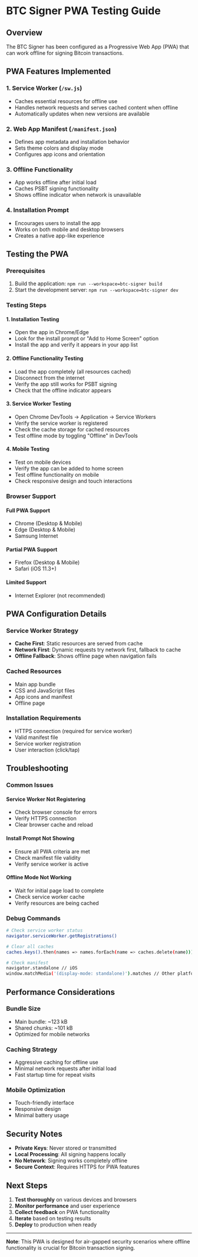 # BTC Signer PWA Testing Guide

## Overview

The BTC Signer has been configured as a Progressive Web App (PWA) that can work offline for signing Bitcoin transactions.

## PWA Features Implemented

### 1. **Service Worker** (`/sw.js`)

- Caches essential resources for offline use
- Handles network requests and serves cached content when offline
- Automatically updates when new versions are available

### 2. **Web App Manifest** (`/manifest.json`)

- Defines app metadata and installation behavior
- Sets theme colors and display mode
- Configures app icons and orientation

### 3. **Offline Functionality**

- App works offline after initial load
- Caches PSBT signing functionality
- Shows offline indicator when network is unavailable

### 4. **Installation Prompt**

- Encourages users to install the app
- Works on both mobile and desktop browsers
- Creates a native app-like experience

## Testing the PWA

### Prerequisites

1. Build the application: `npm run --workspace=btc-signer build`
2. Start the development server: `npm run --workspace=btc-signer dev`

### Testing Steps

#### 1. **Installation Testing**

- Open the app in Chrome/Edge
- Look for the install prompt or "Add to Home Screen" option
- Install the app and verify it appears in your app list

#### 2. **Offline Functionality Testing**

- Load the app completely (all resources cached)
- Disconnect from the internet
- Verify the app still works for PSBT signing
- Check that the offline indicator appears

#### 3. **Service Worker Testing**

- Open Chrome DevTools → Application → Service Workers
- Verify the service worker is registered
- Check the cache storage for cached resources
- Test offline mode by toggling "Offline" in DevTools

#### 4. **Mobile Testing**

- Test on mobile devices
- Verify the app can be added to home screen
- Test offline functionality on mobile
- Check responsive design and touch interactions

### Browser Support

#### **Full PWA Support**

- Chrome (Desktop & Mobile)
- Edge (Desktop & Mobile)
- Samsung Internet

#### **Partial PWA Support**

- Firefox (Desktop & Mobile)
- Safari (iOS 11.3+)

#### **Limited Support**

- Internet Explorer (not recommended)

## PWA Configuration Details

### Service Worker Strategy

- **Cache First**: Static resources are served from cache
- **Network First**: Dynamic requests try network first, fallback to cache
- **Offline Fallback**: Shows offline page when navigation fails

### Cached Resources

- Main app bundle
- CSS and JavaScript files
- App icons and manifest
- Offline page

### Installation Requirements

- HTTPS connection (required for service worker)
- Valid manifest file
- Service worker registration
- User interaction (click/tap)

## Troubleshooting

### Common Issues

#### **Service Worker Not Registering**

- Check browser console for errors
- Verify HTTPS connection
- Clear browser cache and reload

#### **Install Prompt Not Showing**

- Ensure all PWA criteria are met
- Check manifest file validity
- Verify service worker is active

#### **Offline Mode Not Working**

- Wait for initial page load to complete
- Check service worker cache
- Verify resources are being cached

### Debug Commands

```bash
# Check service worker status
navigator.serviceWorker.getRegistrations()

# Clear all caches
caches.keys().then(names => names.forEach(name => caches.delete(name)))

# Check manifest
navigator.standalone // iOS
window.matchMedia('(display-mode: standalone)').matches // Other platforms
```

## Performance Considerations

### **Bundle Size**

- Main bundle: ~123 kB
- Shared chunks: ~101 kB
- Optimized for mobile networks

### **Caching Strategy**

- Aggressive caching for offline use
- Minimal network requests after initial load
- Fast startup time for repeat visits

### **Mobile Optimization**

- Touch-friendly interface
- Responsive design
- Minimal battery usage

## Security Notes

- **Private Keys**: Never stored or transmitted
- **Local Processing**: All signing happens locally
- **No Network**: Signing works completely offline
- **Secure Context**: Requires HTTPS for PWA features

## Next Steps

1. **Test thoroughly** on various devices and browsers
2. **Monitor performance** and user experience
3. **Collect feedback** on PWA functionality
4. **Iterate** based on testing results
5. **Deploy** to production when ready

---

**Note**: This PWA is designed for air-gapped security scenarios where offline functionality is crucial for Bitcoin transaction signing.
